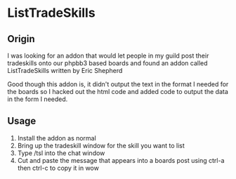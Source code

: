 # ListTradeSkills

## Origin
I was looking for an addon that would let people in my guild post their
tradeskills onto our phpbb3 based boards and found an addon called
ListTradeSkills written by Eric Shepherd

Good though this addon is, it didn't output the text in the format I 
needed for the boards so I hacked out the html code and added code to 
output the data in the form I needed.

## Usage
1. Install the addon as normal
2. Bring up the tradeskill window for the skill you want to list
3. Type /tsl into the chat window
4. Cut and paste the message that appears into a boards post using ctrl-a then ctrl-c to copy it in wow

 
